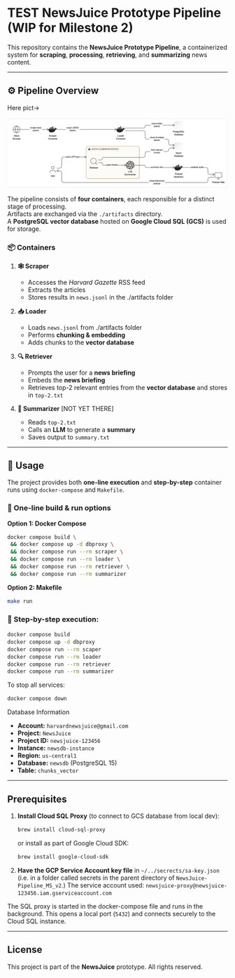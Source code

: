 # TEST NewsJuice Prototype Pipeline (WIP for Milestone 2)

This repository contains the **NewsJuice Prototype Pipeline**, a containerized system for **scraping**, **processing**, **retrieving**, and **summarizing** news content.  

---

## ⚙️ Pipeline Overview

Here pict->

![Project logo](app-diagram.png)

The pipeline consists of **four containers**, each responsible for a distinct stage of processing.  
Artifacts are exchanged via the `./artifacts` directory.  
A **PostgreSQL vector database** hosted on **Google Cloud SQL (GCS)** is used for storage.

### 📦 Containers

1. **🕸️ Scraper**  
   - Accesses the *Harvard Gazette* RSS feed  
   - Extracts the articles
   - Stores results in `news.jsonl` in the ./artifacts folder

2. **📥 Loader**  
   - Loads `news.jsonl` from ./artifacts folder
   - Performs **chunking & embedding**  
   - Adds chunks to the **vector database**  

3. **🔍 Retriever**  
   - Prompts the user for a **news briefing**  
   - Embeds the **news briefing**  
   - Retrieves top-2 relevant entries from the **vector database** and stores in `top-2.txt`

4. **📝 Summarizer** [NOT YET THERE]  
   - Reads `top-2.txt`
   - Calls an **LLM** to generate a **summary**  
   - Saves output to `summary.txt`  

---

## 🚀 Usage

The project provides both **one-line execution** and **step-by-step** container runs using `docker-compose` and `Makefile`.

### 🔧 One-line build & run options

**Option 1: Docker Compose**  
```bash
docker compose build \
 && docker compose up -d dbproxy \
 && docker compose run --rm scraper \
 && docker compose run --rm loader \
 && docker compose run --rm retriever \
 && docker compose run --rm summarizer
 ```

**Option 2: Makefile**

```bash
make run
```

### 🔧 Step-by-step execution:

```bash
docker compose build
docker compose up -d dbproxy
docker compose run --rm scaper
docker compose run --rm loader
docker compose run --rm retriever
docker compose run --rm summarizer
```

To stop all services:
```bash
docker compose down
```



Database Information

- **Account:** `harvardnewsjuice@gmail.com`  
- **Project:** `NewsJuice`  
- **Project ID:** `newsjuice-123456`
- **Instance:** `newsdb-instance`  
- **Region:** `us-central1`
- **Database:** `newsdb` (PostgreSQL 15)  
- **Table:** `chunks_vector`  


---

## Prerequisites

1. **Install Cloud SQL Proxy** (to connect to GCS database from local dev):

   ```bash
   brew install cloud-sql-proxy
   ```
   or install as part of Google Cloud SDK:

   ```bash
   brew install google-cloud-sdk
   ```

2. **Have the GCP Service Account key file** in `~/../secrects/sa-key.json`  (i.e. in a folder called secrets in the parent directory of `NewsJuice-Pipeline_MS_v2`.) The service account used: `newsjuice-proxy@newsjuice-123456.iam.gserviceaccount.com`


The SQL proxy is started in the docker-compose file and runs in the background. This opens a local port (`5432`) and connects securely to the Cloud SQL instance.


---

## License

This project is part of the **NewsJuice** prototype. All rights reserved.
